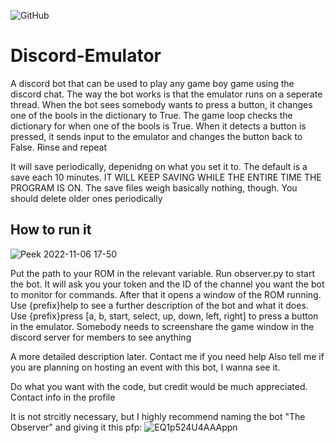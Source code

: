 ![GitHub](https://img.shields.io/github/license/hunar4321/life_code)

# Discord-Emulator
A discord bot that can be used to play any game boy game using the discord chat. The way the bot works is that the emulator runs on a seperate thread. When the bot sees somebody wants to press a button, it changes one of the bools in the dictionary to True. The game loop checks the dictionary for when one of the bools is True. When it detects a button is pressed, it sends input to the emulator and changes the button back to False. Rinse and repeat

It will save periodically, depenidng on what you set it to. The default is a save each 10 minutes. IT WILL KEEP SAVING WHILE THE ENTIRE TIME THE PROGRAM IS ON. The save files weigh basically nothing, though. You should delete older ones periodically

How to run it
-----------------

![Peek 2022-11-06 17-50](https://user-images.githubusercontent.com/96934612/200225062-4a32658e-388e-4e9a-a67f-b6c3e2d10cea.gif)

Put the path to your ROM in the relevant variable. Run observer.py to start the bot. It will ask you your token and the ID of the channel you want the bot to monitor for commands. After that it opens a window of the ROM running. Use {prefix}help to see a further description of the bot and what it does. Use {prefix}press [a, b, start, select, up, down, left, right] to press a button in the emulator. Somebody needs to screenshare the game window in the discord server for members to see anything

A more detailed description later. Contact me if you need help
Also tell me if you are planning on hosting an event with this bot, I wanna see it.

Do what you want with the code, but credit would be much appreciated. Contact info in the profile

It is not strcitly necessary, but I highly recommend naming the bot "The Observer" and giving it this pfp:
![EQ1p524U4AAAppn](https://user-images.githubusercontent.com/96934612/200225323-491c88e6-169c-4dc3-a62c-6c24bcf378c8.jpg)
